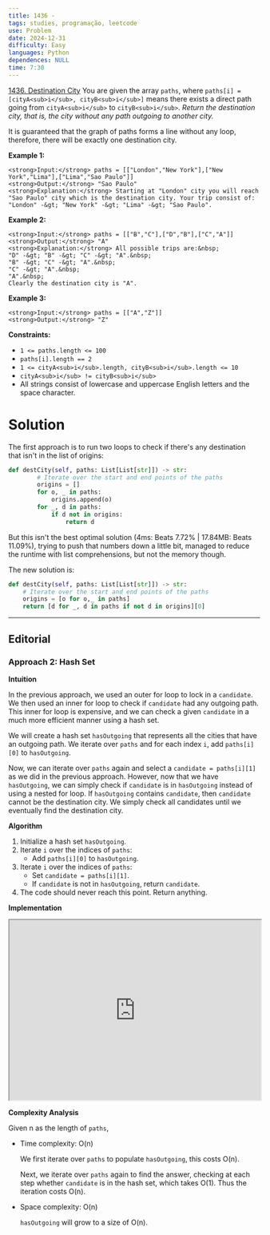 ```yaml
---
title: 1436 -
tags: studies, programação, leetcode
use: Problem
date: 2024-12-31
difficulty: Easy
languages: Python
dependences: NULL
time: 7:30
---
```


[1436. Destination City](https://leetcode.com/problems/destination-city/description/)
You are given the array `paths`, where `paths[i] = [cityA<sub>i</sub>, cityB<sub>i</sub>]` means there exists a direct path going from `cityA<sub>i</sub>` to `cityB<sub>i</sub>`. _Return the destination city, that is, the city without any path outgoing to another city._

It is guaranteed that the graph of paths forms a line without any loop, therefore, there will be exactly one destination city.

**Example 1:**

```
<strong>Input:</strong> paths = [["London","New York"],["New York","Lima"],["Lima","Sao Paulo"]]
<strong>Output:</strong> "Sao Paulo" 
<strong>Explanation:</strong> Starting at "London" city you will reach "Sao Paulo" city which is the destination city. Your trip consist of: "London" -&gt; "New York" -&gt; "Lima" -&gt; "Sao Paulo".
```

**Example 2:**

```
<strong>Input:</strong> paths = [["B","C"],["D","B"],["C","A"]]
<strong>Output:</strong> "A"
<strong>Explanation:</strong> All possible trips are:&nbsp;
"D" -&gt; "B" -&gt; "C" -&gt; "A".&nbsp;
"B" -&gt; "C" -&gt; "A".&nbsp;
"C" -&gt; "A".&nbsp;
"A".&nbsp;
Clearly the destination city is "A".
```

**Example 3:**

```
<strong>Input:</strong> paths = [["A","Z"]]
<strong>Output:</strong> "Z"
```

**Constraints:**

-   `1 <= paths.length <= 100`
-   `paths[i].length == 2`
-   `1 <= cityA<sub>i</sub>.length, cityB<sub>i</sub>.length <= 10`
-   `cityA<sub>i</sub> != cityB<sub>i</sub>`
-   All strings consist of lowercase and uppercase English letters and the space character.

# Solution

The first approach is to run two loops to check if there's any destination that isn't in the list of origins:

```python
def destCity(self, paths: List[List[str]]) -> str:
        # Iterate over the start and end points of the paths
        origins = []
        for o, _ in paths:
            origins.append(o)
        for _, d in paths:
            if d not in origins:
                return d
```

But this isn't the best optimal solution (4ms: Beats 7.72% | 17.84MB: Beats 11.09%), trying to push that numbers down a little bit, managed to reduce the runtime with list comprehensions, but not the memory though.

The new solution is:

```python
def destCity(self, paths: List[List[str]]) -> str:
    # Iterate over the start and end points of the paths
    origins = [o for o,_ in paths]
    return [d for _, d in paths if not d in origins][0]
```

---

## Editorial

### Approach 2: Hash Set

**Intuition**

In the previous approach, we used an outer for loop to lock in a `candidate`. We then used an inner for loop to check if `candidate` had any outgoing path. This inner for loop is expensive, and we can check a given `candidate` in a much more efficient manner using a hash set.

We will create a hash set `hasOutgoing` that represents all the cities that have an outgoing path. We iterate over `paths` and for each index `i`, add `paths[i][0]` to `hasOutgoing`.

Now, we can iterate over `paths` again and select a `candidate = paths[i][1]` as we did in the previous approach. However, now that we have `hasOutgoing`, we can simply check if `candidate` is in `hasOutgoing` instead of using a nested for loop. If `hasOutgoing` contains `candidate`, then `candidate` cannot be the destination city. We simply check all candidates until we eventually find the destination city.

**Algorithm**

1.  Initialize a hash set `hasOutgoing`.
2.  Iterate `i` over the indices of `paths`:
    -   Add `paths[i][0]` to `hasOutgoing`.
3.  Iterate `i` over the indices of `paths`:
    -   Set `candidate = paths[i][1]`.
    -   If `candidate` is not in `hasOutgoing`, return `candidate`.
4.  The code should never reach this point. Return anything.

**Implementation**

<iframe src="https://leetcode.com/playground/L9TajziQ/shared" width="100%" height="361" name="user-content-L9TajziQ" allowfullscreen="" translate="no"></iframe>

**Complexity Analysis**

Given n as the length of `paths`,

-   Time complexity: O(n)
    
    We first iterate over `paths` to populate `hasOutgoing`, this costs O(n).
    
    Next, we iterate over `paths` again to find the answer, checking at each step whether `candidate` is in the hash set, which takes O(1). Thus the iteration costs O(n).
    
-   Space complexity: O(n)
    
    `hasOutgoing` will grow to a size of O(n).

